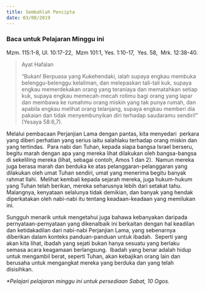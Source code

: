 ```yaml
---
title: Sembahlah Pencipta
date: 03/08/2019
---
```


### Baca untuk Pelajaran Minggu ini
Mzm. 115:1-8, Ul. 10:17-22,  Mzm 101:1, Yes. 1:10-17,  Yes. 58,  Mrk. 12:38-40.

> <p>Ayat Hafalan</p>
> “Bukan! Berpuasa yang Kukehendaki, ialah supaya engkau membuka belenggu-belenggu kelaliman, dan melepaskan tali-tali kuk, supaya engkau memerdekakan orang yang teraniaya dan mematahkan setiap kuk, supaya engkau memecah-mecah rotimu bagi orang yang lapar dan membawa ke rumahmu orang miskin yang tak punya rumah, dan apabila engkau melihat orang telanjang, supaya engkau memberi dia pakaian dan tidak menyembunyikan diri terhadap saudaramu sendiri!” (Yesaya 58:6,7).

Melalui pembacaan Perjanjian Lama dengan pantas, kita menyedari  perkara yang diberi perhatian yang serius iaitu salahlaku terhadap orang miskin dan yang tertindas.  Para nabi dan Tuhan, kepada siapa bangsa Israel berseru, begitu marah dengan apa yang mereka lihat dilakukan oleh bangsa-bangsa di sekeliling mereka (lihat, sebagai contoh, Amos 1 dan 2).  Namun mereka juga berasa marah dan berduka ke atas pelanggaran-pelanggaran yang dilakukan oleh umat Tuhan sendiri, umat yang menerima begitu banyak rahmat Ilahi.  Melihat kembali kepada sejarah mereka, juga hukum-hukum yang Tuhan telah berikan, mereka seharusnya lebih dari setakat tahu.  Malangnya, kenyataan selalunya tidak demikian, dan banyak yang hendak diperkatakan oleh nabi-nabi itu tentang keadaan-keadaan yang memilukan ini.

Sungguh menarik untuk mengetahui juga bahawa kebanyakan daripada pernyataan-pernyataan yang dikenalbaik ini berkaitan dengan hal keadilan dan ketidakadilan dari nabi-nabi Perjanjian Lama, yang sebenarnya diberikan dalam konteks panduan-panduan untuk ibadah.  Seperti yang akan kita lihat, ibadah yang sejati bukan hanya sesuatu yang berlaku semasa acara keagamaan berlangsung.  Ibadah yang benar adalah hidup untuk mengambil berat, seperti Tuhan, akan kebajikan orang lain dan berusaha untuk mengangkat mereka yang berduka dan yang telah disisihkan.

_*Pelajari pelajaran minggu ini untuk persediaan Sabat, 10 Ogos._